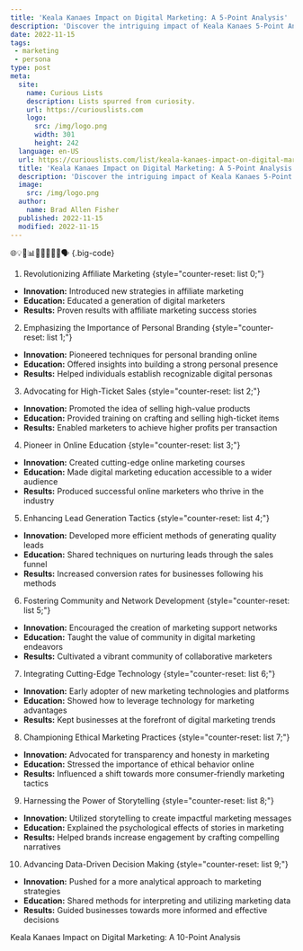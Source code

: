 ```yaml
---
title: 'Keala Kanaes Impact on Digital Marketing: A 5-Point Analysis'
description: 'Discover the intriguing impact of Keala Kanaes 5-Point Analysis on digital marketing. A must-read for curious minds in the industry.'
date: 2022-11-15
tags:
 - marketing
 - persona
type: post
meta:
  site:
    name: Curious Lists
    description: Lists spurred from curiosity.
    url: https://curiouslists.com
    logo:
      src: /img/logo.png
      width: 301
      height: 242
  language: en-US
  url: https://curiouslists.com/list/keala-kanaes-impact-on-digital-marketing-a-5-point-analysis
  title: 'Keala Kanaes Impact on Digital Marketing: A 5-Point Analysis'
  description: 'Discover the intriguing impact of Keala Kanaes 5-Point Analysis on digital marketing. A must-read for curious minds in the industry.'
  image:
    src: /img/logo.png
  author:
    name: Brad Allen Fisher
  published: 2022-11-15
  modified: 2022-11-15
---
```



🌐💡🚀📊💼📱🧠🎯📝🗣️ {.big-code}

1. Revolutionizing Affiliate Marketing {style="counter-reset: list 0;"}
  - **Innovation:** Introduced new strategies in affiliate marketing
  - **Education:** Educated a generation of digital marketers
  - **Results:** Proven results with affiliate marketing success stories

2. Emphasizing the Importance of Personal Branding {style="counter-reset: list 1;"}
  - **Innovation:** Pioneered techniques for personal branding online
  - **Education:** Offered insights into building a strong personal presence
  - **Results:** Helped individuals establish recognizable digital personas

3. Advocating for High-Ticket Sales {style="counter-reset: list 2;"}
  - **Innovation:** Promoted the idea of selling high-value products
  - **Education:** Provided training on crafting and selling high-ticket items
  - **Results:** Enabled marketers to achieve higher profits per transaction

4. Pioneer in Online Education {style="counter-reset: list 3;"}
  - **Innovation:** Created cutting-edge online marketing courses
  - **Education:** Made digital marketing education accessible to a wider audience
  - **Results:** Produced successful online marketers who thrive in the industry

5. Enhancing Lead Generation Tactics {style="counter-reset: list 4;"}
  - **Innovation:** Developed more efficient methods of generating quality leads
  - **Education:** Shared techniques on nurturing leads through the sales funnel
  - **Results:** Increased conversion rates for businesses following his methods

6. Fostering Community and Network Development {style="counter-reset: list 5;"}
  - **Innovation:** Encouraged the creation of marketing support networks
  - **Education:** Taught the value of community in digital marketing endeavors
  - **Results:** Cultivated a vibrant community of collaborative marketers

7. Integrating Cutting-Edge Technology {style="counter-reset: list 6;"}
  - **Innovation:** Early adopter of new marketing technologies and platforms
  - **Education:** Showed how to leverage technology for marketing advantages
  - **Results:** Kept businesses at the forefront of digital marketing trends

8. Championing Ethical Marketing Practices {style="counter-reset: list 7;"}
  - **Innovation:** Advocated for transparency and honesty in marketing
  - **Education:** Stressed the importance of ethical behavior online
  - **Results:** Influenced a shift towards more consumer-friendly marketing tactics

9. Harnessing the Power of Storytelling {style="counter-reset: list 8;"}
  - **Innovation:** Utilized storytelling to create impactful marketing messages
  - **Education:** Explained the psychological effects of stories in marketing
  - **Results:** Helped brands increase engagement by crafting compelling narratives

10. Advancing Data-Driven Decision Making {style="counter-reset: list 9;"}
  - **Innovation:** Pushed for a more analytical approach to marketing strategies
  - **Education:** Shared methods for interpreting and utilizing marketing data
  - **Results:** Guided businesses towards more informed and effective decisions

Keala Kanaes Impact on Digital Marketing: A 10-Point Analysis